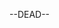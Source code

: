 --DEAD--
<div class="NPC"
data-name="Skelgrond"
data-race="Člověk"
data-profession="Druid"
data-age="?"
data-location="okolí Elakdetu"
data-info="Informace o postavě"
data-description="Na první pohled sice charismatický, ale příliš slabý na to aby byl ještě schopen nějakého boje."
data-tasks="Seznam úkolů"
data-img="Images/Skelgrond.jpg"
></div>
